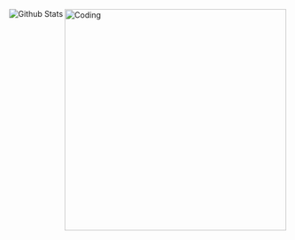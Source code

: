 <img align="center" alt="Coding" width="400" src="https://64.media.tumblr.com/02210e64d8911897fd51c6b3c851d3d5/1c2857192b1c8277-84/s400x600/936f1ecc149c85ecefa8f449018956e7382283d5.gifv">
<img
        align="left"
        src="https://github-readme-stats.vercel.app/api?username=loser666code&theme=dark&hide_border=false&include_all_commits=true"
        alt="Github Stats"
      />

